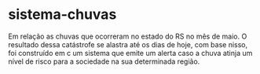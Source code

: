 # sistema-chuvas
Em relação as chuvas que ocorreram no estado do RS no mês de maio. O 
resultado dessa catástrofe se alastra até os dias de hoje, com base nisso, foi 
construído em c um sistema que emite um alerta caso a chuva atinja um nível de 
risco para a sociedade na sua determinada região.
